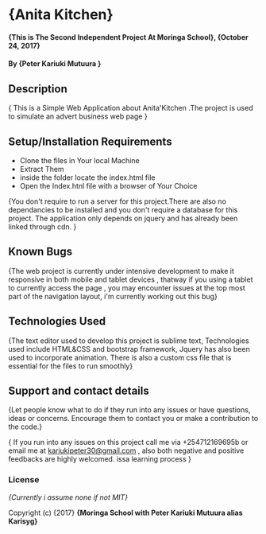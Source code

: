 # {Anita Kitchen}

#### {This is The Second Independent Project At Moringa School}, {October 24, 2017}

#### By **{Peter Kariuki Mutuura  }**

## Description

{ This is a Simple Web Application about Anita'Kitchen .The project is used to simulate an advert business web page }

## Setup/Installation Requirements

* Clone the files in Your local Machine
* Extract Them
* inside the folder locate the index.html file
* Open the Index.htnl file with a browser of Your Choice


{You don't require to run  a server for this project.There are also no dependancies to be installed and you don't require a database for this project. The application only depends on jquery and has already been linked through cdn. }

## Known Bugs

{The web project is currently under intensive development to make it responsive in both mobile and tablet devices , thatway if you using a tablet to currently access the page , you may encounter issues at the top most  part of the navigation layout, i'm currently working out this bug}

## Technologies Used


{The text editor used to develop this project is sublime text, Technologies used include HTML&CSS and bootstrap framework, Jquery has also been used to incorporate animation. There is also a custom css file that is essential for the files to run smoothly}

## Support and contact details

{Let people know what to do if they run into any issues or have questions, ideas or concerns.  Encourage them to contact you or make a contribution to the code.}

{ If you run into any issues on this project call me via +254712169695b or email me at kariukipeter30@gmail.com , also both negative and positive feedbacks are highly welcomed. issa learning process }

### License

*{Currently i assume none if not MIT}*

Copyright (c) {2017} **{Moringa School with Peter Kariuki Mutuura alias Karisyg}**
